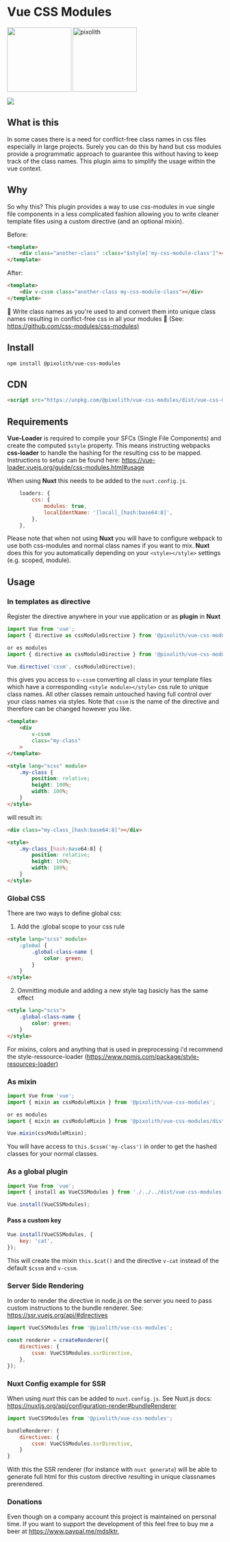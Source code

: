 # Vue CSS Modules

<p>
<img align="left" src="https://raw.githubusercontent.com/css-modules/logos/master/css-modules-logo.png" width="150" height="150" />
<img src="https://avatars2.githubusercontent.com/u/11898073?s=200&v=4" width="150" height="150" alt="pixolith"/>
</p>

<p align="left">
  <img src="https://img.shields.io/badge/Licence-MIT-brightgreen"/>
</p>

## What is this

In some cases there is a need for conflict-free class names in css files especially in large projects. Surely you can do this by hand but css modules provide a programmatic approach to guarantee this without having to keep track of the class names. This plugin aims to simplify the usage within the vue context.

## Why

So why this? This plugin provides a way to use css-modules in vue single file components in a less complicated fashion allowing you to write cleaner template files using a custom directive (and an optional mixin).

Before:

```html
<template>
    <div class="another-class" :class="$style['my-css-module-class']"></div>
</template>
```

After:

```html
<template>
    <div v-cssm class="another-class my-css-module-class"></div>
</template>
```

🚀 Write class names as you're used to and convert them into unique class names resulting in conflict-free css in all your modules 🚀 (See: <https://github.com/css-modules/css-modules)>

</p>

## Install

```shell
npm install @pixolith/vue-css-modules
```

## CDN

```html
<script src="https://unpkg.com/@pixolith/vue-css-modules/dist/vue-css-modules.umd.js">
```

## Requirements

**Vue-Loader** is required to compile your SFCs (Single File Components) and create the computed `$style` property. This means instructing webpacks **css-loader** to handle the hashing for the resulting css to be mapped.
Instructions to setup can be found here: <https://vue-loader.vuejs.org/guide/css-modules.html#usage>

When using **Nuxt** this needs to be added to the `nuxt.config.js`.

```javascript
    loaders: {
        css: {
            modules: true,
            localIdentName: '[local]_[hash:base64:8]',
        },
    },
```

Please note that when not using **Nuxt** you will have to configure webpack to use both css-modules and normal class names if you want to mix. **Nuxt** does this for you automatically depending on your `<style></style>` settings (e.g. scoped, module).

## Usage

### In templates as directive

Register the directive anywhere in your vue application or as **plugin** in **Nuxt**

```javascript
import Vue from 'vue';
import { directive as cssModuleDirective } from '@pixolith/vue-css-modules';

or es modules
import { directive as cssModuleDirective } from '@pixolith/vue-css-modules/dist/vue-css-modules.module';

Vue.directive('cssm', cssModuleDirective);
```

this gives you access to `v-cssm` converting all class in your template files which have a corresponding `<style module></style>` css rule to unique class names. All other classes remain untouched having full control over your class names via styles. Note that `cssm` is the name of the directive and therefore can be changed however you like.

```html
<template>
    <div
        v-cssm
        class="my-class"
    >
</template>

<style lang="scss" module>
    .my-class {
        position: relative;
        height: 100%;
        width: 100%;
    }
</style>
```

will result in:

```html
<div class="my-class_[hash:base64:8]"></div>

<style>
    .my-class_[hash:base64:8] {
        position: relative;
        height: 100%;
        width: 100%;
    }
</style>
```

### Global CSS

There are two ways to define global css:

1. Add the :global scope to your css rule

```html
<style lang="scss" module>
    :global {
        .global-class-name {
            color: green;
        }
    }
</style>
```

2. Ommitting module and adding a new style tag basicly has the same effect

```html
<style lang="scss">
    .global-class-name {
        color: green;
    }
</style>
```

For mixins, colors and anything that is used in preprocessing i'd recommend the style-ressource-loader (<https://www.npmjs.com/package/style-resources-loader)>

### As mixin

```javascript
import Vue from 'vue';
import { mixin as cssModuleMixin } from '@pixolith/vue-css-modules';

or es modules
import { mixin as cssModuleMixin } from '@pixolith/vue-css-modules/dist/vue-css-modules.module';

Vue.mixin(cssModuleMixin);

```

You will have access to `this.$cssm('my-class')` in order to get the hashed classes for your normal classes.

### As a global plugin

```javascript
import Vue from 'vue';
import { install as VueCSSModules } from './../../dist/vue-css-modules.module';

Vue.install(VueCSSModules);
```

#### Pass a custom key

```javascript
Vue.install(VueCSSModules, {
    key: 'cat',
});
```

This will create the mixin `this.$cat()` and the directive `v-cat` instead of the default `$cssm` and `v-cssm`.

### Server Side Rendering

In order to render the directive in node.js on the server you need to pass custom instructions to the bundle renderer.
See: <https://ssr.vuejs.org/api/#directives>

```javascript
import VueCSSModules from '@pixolith/vue-css-modules';

const renderer = createRenderer({
    directives: {
        cssm: VueCSSModules.ssrDirective,
    },
});
```

### Nuxt Config example for SSR

When using _nuxt_ this can be added to `nuxt.config.js`. See Nuxt.js docs: <https://nuxtjs.org/api/configuration-render#bundleRenderer>

```javascript
import VueCSSModules from '@pixolith/vue-css-modules';

bundleRenderer: {
    directives: {
        cssm: VueCSSModules.ssrDirective,
    }
}
```

With this the SSR renderer (for instance with `nuxt generate`) will be able to generate full html for this custom directive resulting in unique classnames prerendered.

### Donations

Even though on a company account this project is maintained on personal time. If you want to support the development of this feel free to buy me a beer at <https://www.paypal.me/mdslktr.>
